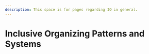 ```yaml
---
description: This space is for pages regarding IO in general.
---
```


# Inclusive Organizing Patterns and Systems

